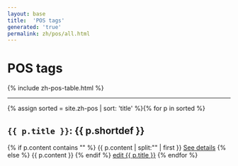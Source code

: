```yaml
---
layout: base
title:  'POS tags'
generated: 'true'
permalink: zh/pos/all.html
---
```


# POS tags

{% include zh-pos-table.html %}

----------

{% assign sorted = site.zh-pos | sort: 'title' %}{% for p in sorted %}
<a id="al-zh-pos/{{ p.title }}" class="al-dest"/>
<h2><code>{{ p.title }}</code>: {{ p.shortdef }}</h2>
{% if p.content contains "<!--details-->" %}    
{{ p.content | split:"<!--details-->" | first }}
<a href="{{ p.title }}" class="al-doc">See details</a>
{% else %}
{{ p.content }}
{% endif %}
<a href="{{ site.git_edit }}/{% if p.collection %}{{ p.relative_path }}{% else %}{{ p.path }}{% endif %}" target="#">edit {{ p.title }}</a>
{% endfor %}
